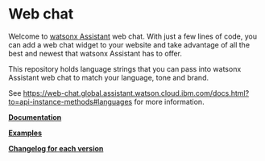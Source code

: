 # Web chat

Welcome to [watsonx Assistant](https://www.ibm.com/cloud/watson-assistant/) web chat. With just a few lines of code, you can add a web chat widget to your website and take advantage of all the best and newest that watsonx Assistant has to offer.

This repository holds language strings that you can pass into watsonx Assistant web chat to match your language, tone and brand.

See https://web-chat.global.assistant.watson.cloud.ibm.com/docs.html?to=api-instance-methods#languages for more information.

**[Documentation](https://web-chat.global.assistant.watson.cloud.ibm.com/docs.html)**

**[Examples](https://github.com/watson-developer-cloud/assistant-toolkit/tree/master/integrations/webchat)**

**[Changelog for each version](https://cloud.ibm.com/docs/assistant?topic=assistant-release-notes-chat)**
